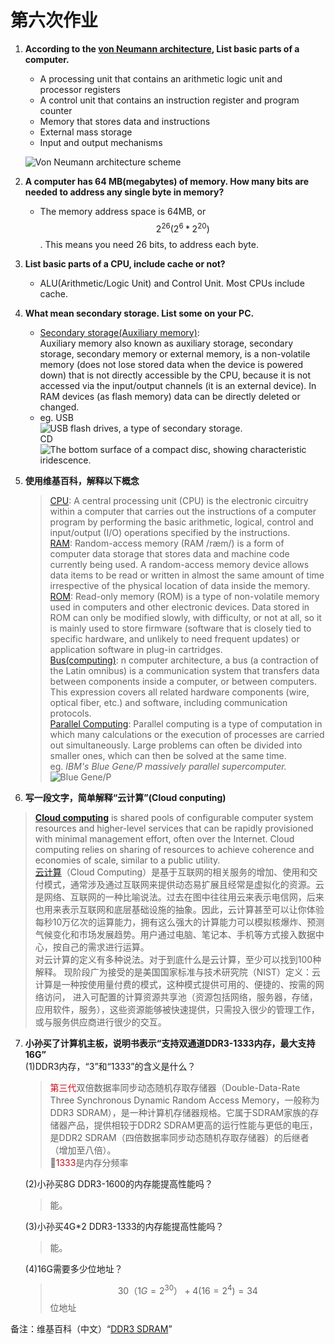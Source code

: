 # 第六次作业

1. **According to the [von Neumann architecture](https://en.wikipedia.org/wiki/Von_Neumann_architecture), List basic parts of a computer.**<br>
   * A processing unit that contains an arithmetic logic unit and processor registers
   * A control unit that contains an instruction register and program counter
   * Memory that stores data and instructions
    * External mass storage
    * Input and output mechanisms

    ![Von Neumann architecture scheme](https://upload.wikimedia.org/wikipedia/commons/thumb/e/e5/Von_Neumann_Architecture.svg/440px-Von_Neumann_Architecture.svg.png)<br>

2. **A computer has 64 MB(megabytes) of memory. How many bits are needed to address any single byte in memory?**<br>
    * The memory address space is 64MB, or $$ 2^26 (2^6 * 2^20) $$. This means you need 26 bits, to address each byte.<br>
3. **List basic parts of a CPU, include cache or not?**<br>
    * ALU(Arithmetic/Logic Unit) and Control Unit. Most CPUs include cache. <br>
4. **What mean secondary storage. List some on your PC.**<br>
    * [Secondary storage(Auxiliary memory)](https://en.wikipedia.org/wiki/Auxiliary_memory):<br>Auxiliary memory also known as auxiliary storage, secondary storage, secondary memory or external memory, is a non-volatile memory (does not lose stored data when the device is powered down) that is not directly accessible by the CPU, because it is not accessed via the input/output channels (it is an external device). In RAM devices (as flash memory) data can be directly deleted or changed.<br>
    * eg. USB<br>
        ![USB flash drives, a type of secondary storage.](https://upload.wikimedia.org/wikipedia/commons/thumb/1/17/SanDisk-Cruzer-USB-4GB-ThumbDrive.jpg/440px-SanDisk-Cruzer-USB-4GB-ThumbDrive.jpg)<br>
        CD<br>
        ![The bottom surface of a compact disc, showing characteristic iridescence.](https://upload.wikimedia.org/wikipedia/commons/thumb/d/d5/CD_autolev_crop.jpg/440px-CD_autolev_crop.jpg)<br>
5. **使用维基百科，解释以下概念**<br>
    >[CPU](https://en.wikipedia.org/wiki/Central_processing_unit): A central processing unit (CPU) is the electronic circuitry within a computer that carries out the instructions of a computer program by performing the basic arithmetic, logical, control and input/output (I/O) operations specified by the instructions. <br>
    >[RAM](https://en.wikipedia.org/wiki/Random-access_memory): Random-access memory (RAM /ræm/) is a form of computer data storage that stores data and machine code currently being used. A random-access memory device allows data items to be read or written in almost the same amount of time irrespective of the physical location of data inside the memory. <br>
    >[ROM](https://en.wikipedia.org/wiki/Read-only_memory): Read-only memory (ROM) is a type of non-volatile memory used in computers and other electronic devices. Data stored in ROM can only be modified slowly, with difficulty, or not at all, so it is mainly used to store firmware (software that is closely tied to specific hardware, and unlikely to need frequent updates) or application software in plug-in cartridges.<br>
    >[Bus(computing)](https://en.wikipedia.org/wiki/Bus_(computing)): n computer architecture, a bus (a contraction of the Latin omnibus) is a communication system that transfers data between components inside a computer, or between computers. This expression covers all related hardware components (wire, optical fiber, etc.) and software, including communication protocols.<br>
    >[Parallel Computing](https://en.wikipedia.org/wiki/Parallel_computing): Parallel computing is a type of computation in which many calculations or the execution of processes are carried out simultaneously. Large problems can often be divided into smaller ones, which can then be solved at the same time. <br>
    eg. *IBM's Blue Gene/P massively parallel supercomputer.*<br>
    ![Blue Gene/P](https://upload.wikimedia.org/wikipedia/commons/thumb/d/d3/IBM_Blue_Gene_P_supercomputer.jpg/600px-IBM_Blue_Gene_P_supercomputer.jpg)<br>

6. **写一段文字，简单解释“云计算”(Cloud conputing)**<br>
> **[Cloud computing](https://en.wikipedia.org/wiki/Cloud_computing)** is shared pools of configurable computer system resources and higher-level services that can be rapidly provisioned with minimal management effort, often over the Internet. Cloud computing relies on sharing of resources to achieve coherence and economies of scale, similar to a public utility.<br>
[云计算](https://baike.baidu.com/item/%E4%BA%91%E8%AE%A1%E7%AE%97)（Cloud Computing）是基于互联网的相关服务的增加、使用和交付模式，通常涉及通过互联网来提供动态易扩展且经常是虚拟化的资源。云是网络、互联网的一种比喻说法。过去在图中往往用云来表示电信网，后来也用来表示互联网和底层基础设施的抽象。因此，云计算甚至可以让你体验每秒10万亿次的运算能力，拥有这么强大的计算能力可以模拟核爆炸、预测气候变化和市场发展趋势。用户通过电脑、笔记本、手机等方式接入数据中心，按自己的需求进行运算。<br> 对云计算的定义有多种说法。对于到底什么是云计算，至少可以找到100种解释。 现阶段广为接受的是美国国家标准与技术研究院（NIST）定义：云计算是一种按使用量付费的模式，这种模式提供可用的、便捷的、按需的网络访问， 进入可配置的计算资源共享池（资源包括网络，服务器，存储，应用软件，服务），这些资源能够被快速提供，只需投入很少的管理工作，或与服务供应商进行很少的交互。
7. **小孙买了计算机主板，说明书表示“支持双通道DDR3-1333内存，最大支持16G”**<br>
(1)DDR3内存，“3”和“1333”的含义是什么？<br>
    ><font color=#ca0c16>第三代</font>双倍数据率同步动态随机存取存储器（Double-Data-Rate Three Synchronous Dynamic Random Access Memory，一般称为DDR3 SDRAM），是一种计算机存储器规格。它属于SDRAM家族的存储器产品，提供相较于DDR2 SDRAM更高的运行性能与更低的电压，是DDR2 SDRAM（四倍数据率同步动态随机存取存储器）的后继者（增加至八倍）。<br><font color=#ca0c16>1333</font>是内存分频率<br>
    
    (2)小孙买8G DDR3-1600的内存能提高性能吗？<br>
    >能。<br>

    (3)小孙买4G*2 DDR3-1333的内存能提高性能吗？<br>
    >能。<br>

    (4)16G需要多少位地址？<br>
    > $$ 30（1G = 2^30）+4(16 = 2^4) = 34 $$位地址 <br>
   
备注：维基百科（中文）“[DDR3 SDRAM](https://zh.wikipedia.org/wiki/DDR3_SDRAM)”
